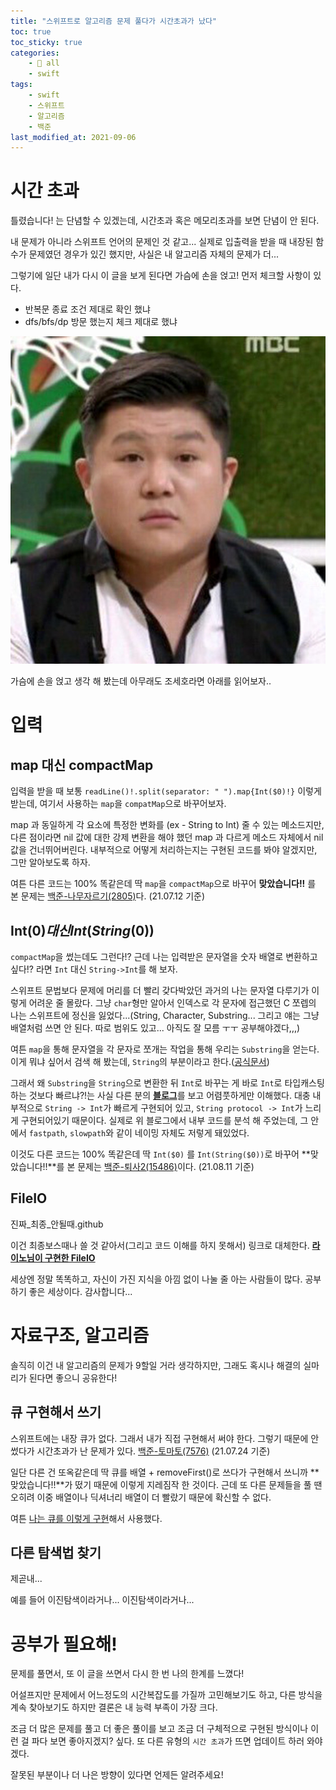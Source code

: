 ```yaml
---
title: "스위프트로 알고리즘 문제 풀다가 시간초과가 났다"
toc: true
toc_sticky: true
categories:
    - 📂 all
    - swift
tags:
    - swift
    - 스위프트
    - 알고리즘
    - 백준
last_modified_at: 2021-09-06
---
```


# 시간 초과

틀렸습니다! 는 단념할 수 있겠는데, 시간초과 혹은 메모리초과를 보면 단념이 안 된다.

내 문제가 아니라 스위프트 언어의 문제인 것 같고... 실제로 입출력을 받을 때 내장된 함수가 문제였던 경우가 있긴 했지만, 사실은 내 알고리즘 자체의 문제가 더...

그렇기에 일단 내가 다시 이 글을 보게 된다면 가슴에 손을 얹고! 먼저 체크할 사항이 있다.

- 반복문 종료 조건 제대로 확인 했냐
- dfs/bfs/dp 방문 했는지 체크 제대로 했냐

![](/assets/images/zzal/cho.jpeg)

가슴에 손을 얹고 생각 해 봤는데 아무래도 조세호라면 아래를 읽어보자..

# 입력

## map 대신 compactMap

입력을 받을 때 보통 `readLine()!.split(separator: " ").map{Int($0)!}` 이렇게 받는데, 여기서 사용하는 `map`을 `compatMap`으로 바꾸어보자.

map 과 동일하게 각 요소에 특정한 변화를 (ex - String to Int) 줄 수 있는 메소드지만, 다른 점이라면 nil 값에 대한 강제 변환을 해야 했던 map 과 다르게 메소드 자체에서 nil 값을 건너뛰어버린다. 내부적으로 어떻게 처리하는지는 구현된 코드를 봐야 알겠지만, 그만 알아보도록 하자.

여튼 다른 코드는 100% 똑같은데 딱 `map`을 `compactMap`으로 바꾸어 **맞았습니다!!** 를 본 문제는 [백준-나무자르기(2805)](https://www.acmicpc.net/problem/2805)다. (21.07.12 기준)

## Int($0) 대신 Int(String($0))

`compactMap`을 썼는데도 그런다!? 근데 나는 입력받은 문자열을 숫자 배열로 변환하고싶다!? 라면 `Int` 대신 `String->Int`를 해 보자.

스위프트 문법보다 문제에 머리를 더 빨리 갖다박았던 과거의 나는 문자열 다루기가 이렇게 어려운 줄 몰랐다. 그냥 `char`형만 알아서 인덱스로 각 문자에 접근했던 C 쪼렙의 나는 스위프트에 정신을 잃었다...(String, Character, Substring... 그리고 얘는 그냥 배열처럼 쓰면 안 된다. 따로 범위도 있고... 아직도 잘 모름 ㅜㅜ 공부해야겠다,,,)

여튼 `map`을 통해 문자열을 각 문자로 쪼개는 작업을 통해 우리는 `Substring`을 얻는다. 이게 뭐냐 싶어서 검색 해 봤는데, `String`의 부분이라고 한다.([공식문서](https://developer.apple.com/documentation/swift/substring))

그래서 왜 `Substring`을 `String`으로 변환한 뒤 `Int`로 바꾸는 게 바로 `Int`로 타입캐스팅 하는 것보다 빠르냐?!는 사실 다른 분의 [**블로그**](https://icksw.tistory.com/218)를 보고 어렴풋하게만 이해했다. 대충 내부적으로 `String -> Int`가 빠르게 구현되어 있고, `String protocol -> Int`가 느리게 구현되어있기 때문이다. 실제로 위 블로그에서 내부 코드를 분석 해 주었는데, 그 안에서 `fastpath`, `slowpath`와 같이 네이밍 자체도 저렇게 돼있었다.

이것도 다른 코드는 100% 똑같은데 딱 `Int($0)` 를 `Int(String($0))`로 바꾸어 **맞았습니다!!**를 본 문제는 [백준-퇴사2(15486)](https://www.acmicpc.net/problem/15486)이다. (21.08.11 기준)

## FileIO

진짜_최종_안될때.github

이건 최종보스때나 쓸 것 같아서(그리고 코드 이해를 하지 못해서) 링크로 대체한다.
[**라이노님이 구현한 FileIO**](https://gist.github.com/JCSooHwanCho/30be4b669321e7a135b84a1e9b075f88)

세상엔 정말 똑똑하고, 자신이 가진 지식을 아낌 없이 나눌 줄 아는 사람들이 많다. 공부하기 좋은 세상이다. 감사합니다...

# 자료구조, 알고리즘

솔직히 이건 내 알고리즘의 문제가 9할일 거라 생각하지만, 그래도 혹시나 해결의 실마리가 된다면 좋으니 공유한다!

## 큐 구현해서 쓰기

스위프트에는 내장 큐가 없다. 그래서 내가 직접 구현해서 써야 한다. 그렇기 때문에 안 썼다가 시간초과가 난 문제가 있다. [백준-토마토(7576)](https://www.acmicpc.net/problem/7576) (21.07.24 기준)

일단 다른 건 또옥같은데 딱 큐를 배열 + removeFirst()로 쓰다가 구현해서 쓰니까 **맞았습니다!!**가 떴기 때문에 이렇게 지레짐작 한 것이다. 근데 또 다른 문제들을 풀 땐 오히려 이중 배열이나 딕셔너리 배열이 더 빨랐기 때문에 확신할 수 없다.

여튼 [나는 큐를 이렇게 구현](https://2unbini.github.io/swift/swift-queue/)해서 사용했다.

## 다른 탐색법 찾기

제곧내...

예를 들어 이진탐색이라거나... 이진탐색이라거나...

# 공부가 필요해!

문제를 풀면서, 또 이 글을 쓰면서 다시 한 번 나의 한계를 느꼈다!

어설프지만 문제에서 어느정도의 시간복잡도를 가질까 고민해보기도 하고, 다른 방식을 계속 찾아보기도 하지만 결론은 내 능력 부족이 가장 크다.

조금 더 많은 문제를 풀고 더 좋은 풀이를 보고 조금 더 구체적으로 구현된 방식이나 이런 걸 파다 보면 좋아지겠지? 싶다. 또 다른 유형의 `시간 초과`가 뜨면 업데이트 하러 와야겠다.

잘못된 부분이나 더 나은 방향이 있다면 언제든 알려주세요!